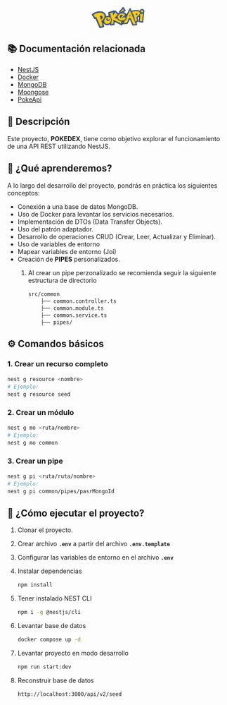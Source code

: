 <p align="center">
  <img src="https://raw.githubusercontent.com/PokeAPI/media/master/logo/pokeapi_256.png" width="120" alt="PokeApi Logo" />
</p>

## 📚 Documentación relacionada

* [NestJS](https://docs.nestjs.com/)
* [Docker](https://docs.docker.com/get-started/)
* [MongoDB](https://www.mongodb.com/try/download/community)
* [Moongose](https://mongoosejs.com/docs/guide.html)
* [PokeApi](https://pokeapi.co/)

## 📘 Descripción

Este proyecto, **POKEDEX**, tiene como objetivo explorar el funcionamiento de una API REST utilizando NestJS.

## 🧠 ¿Qué aprenderemos?

A lo largo del desarrollo del proyecto, pondrás en práctica los siguientes conceptos:

* Conexión a una base de datos MongoDB.
* Uso de Docker para levantar los servicios necesarios.
* Implementación de DTOs (Data Transfer Objects).
* Uso del patrón adaptador.
* Desarrollo de operaciones CRUD (Crear, Leer, Actualizar y Eliminar).
* Uso de variables de entorno
* Mapear variables de entorno (Joi)
* Creación de **PIPES** personalizados.
    1. Al crear un pipe perzonalizado se recomienda seguir la siguiente estructura de directorio

        ```plaintext
        src/common
            ├── common.controller.ts
            ├── common.module.ts
            ├── common.service.ts
            ├── pipes/
        ```

## ⚙️ Comandos básicos

### 1. Crear un recurso completo

```bash
nest g resource <nombre>
# Ejemplo:
nest g resource seed
```

### 2. Crear un módulo

```bash
nest g mo <ruta/nombre>
# Ejemplo:
nest g mo common
```

### 3. Crear un pipe

```bash
nest g pi <ruta/ruta/nombre>
# Ejemplo:
nest g pi common/pipes/pasrMongoId
```

## 🚀 ¿Cómo ejecutar el proyecto?

1. Clonar el proyecto.
2. Crear archivo **`.env`** a partir del archivo **`.env.template`**
3. Configurar las variables de entorno en el archivo **`.env`**
4. Instalar dependencias

    ```bash
    npm install
    ```

5. Tener instalado NEST CLI

    ```bash
    npm i -g @nestjs/cli
    ```

6. Levantar base de datos

    ```bash
    docker compose up -d
    ```

7. Levantar proyecto en modo desarrollo

    ```bash
    npm run start:dev
    ```

8. Reconstruir base de datos

    ```bash
    http://localhost:3000/api/v2/seed
    ```
